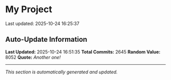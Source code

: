 # My Project


Last updated: 2025-10-24 16:25:37




























































































































































































































































































































































































































































































































































































































































































































































































































































































































































































































































































































































































































































































































































































































































































































































































































































































































































































































































































































































































































































































































































































































































































































































































































































































































































































































































































































































































































































































































































































































































































































































## Auto-Update Information

**Last Updated:** 2025-10-24 16:51:35
**Total Commits:** 2645
**Random Value:** 8052
**Quote:** _Another one!_

---
_This section is automatically generated and updated._